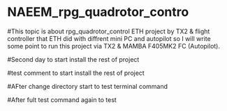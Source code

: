 # NAEEM_rpg_quadrotor_contro

#This topic is about rpg_quadrotor_control ETH project by TX2 & flight controller that ETH did with diffrent mini PC and autopilot so I will write some point to run this project via TX2 & MAMBA F405MK2 FC (Autopilot).

#Second day to start install the rest of project

#test comment to start install the rest of project

#AFter change directory start to test terminal command

#After fult test command again to test
